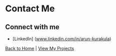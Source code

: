 # Contact Me
## Connect with me 
- [LinkedIn] (www.linkedin.com/in/arun-kurakula)

[Back to Home](index.markdown) | [View My Projects](projects.markdown)

